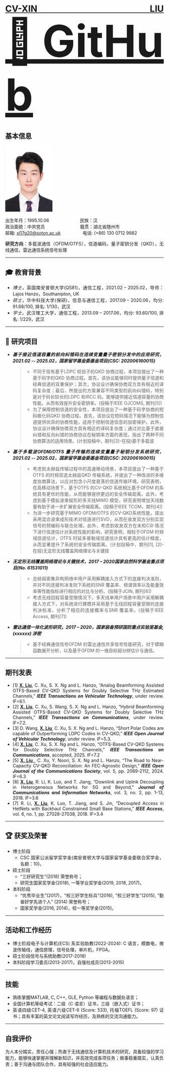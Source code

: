 <div style="max-width: 1000px; margin: 0 auto; text-align: justify;">
 
# <u>CV-XIN LIU</u> <span style="font-size: 5em;">[🔗GitHub](https://github.com/Cherishlxin/xinCV)</span>
## 基本信息
<!--
[myselfo](selfo.jpg){ width=300 height=200 }
-->

<div align=left>
<img width="150" src="selfo.jpg" alt="封面"/>
</div>
<!--
<pre>
出生年月：1995.10.06&emsp;&emsp;&emsp;&emsp;&emsp;&emsp;&emsp;&emsp;&emsp;&emsp;名族：汉
政治面貌：中共党员&emsp;&emsp;&emsp;&emsp;&emsp;&emsp;&emsp;&emsp;&emsp;&emsp;&emsp;&emsp;&emsp;籍贯：湖北省随州市
邮箱: xl17g20@soton.ac.uk&emsp;&emsp;&emsp;&emsp;电话: (+86) 130 0712 9982
</pre> 
-->

出生年月：1995.10.06&emsp;&emsp;&emsp;&emsp;&emsp;&emsp;&emsp;民族：汉 \
政治面貌：中共党员&emsp;&emsp;&emsp;&emsp;&emsp;&emsp;&emsp;&emsp;籍贯：湖北省随州市\
邮箱: xl17g20@soton.ac.uk&emsp;&emsp;&emsp;&emsp;&emsp;电话: (+86) 130 0712 9982

**研究方向**：多载波通信（OFDM/OTFS），信道编码，量子密钥分发（QKD），无线通信，雷达通信系统信号处理

---
## 🎓 教育背景
  - *博士*，英国南安普顿大学(QS81)，通信工程，2021.02 – 2025.02，导师：Lajos Hanzo，Southampton, UK
  - *硕士*，华中科技大学(保研)，信息与通信工程，2017.09 – 2020.06，均分: 91.68/100, 排名: 1/130，武汉
  - *学士*，武汉理工大学，通信工程，2013.09 – 2017.06，均分: 93.60/100, 排名: 1/229，武汉
---

## 💼  研究项目
  - ***基于接近信道容量的前向纠错码在连续变量量子密钥分发中的应用研究，2021.02 -- 2025.02，国家留学基金委基金项目(CSC: 202006160015)*** 
    >- 不同于现有基于LDPC 校验子的QKD 协商过程，本项目提出了一种基于码字的QKD 协商过程。首先，该协议能够同时提供量子信道和经典信道的双重保护；其次，协议设计确保协商双方具有相近的译码复杂度；最后，所提出的方案兼容不同类型的前向纠错码，特别是对于码长较长的LDPC 和IRCC 码，能够提供接近信道容量的协商性能，从而有效提升安全密钥率。(投稿于IEEE OJCOMS, 期刊[5])
    >- 为了保障控制信道的安全性，本项目提出了一种基于码字协商的短码极化码QKD 协商过程。首先，该协议在短码情况下能够为控制信道提供优异的协商性能，适用于控制信道信息的加密保护。此外，协议设计确保协商双方具有相近的译码复杂度；通过对比基于直接纠错和反向纠错的协商协议在秘钥率方面的表现，指出了两种不同协商算法的适用场景。(计划投稿中，期刊[3]-在投)基于多载波
  - ***基于多载波OFDM/OTFS 量子传输的连续变量量子秘钥分发系统研究，2021.02 -- 2025.02，国家留学基金委基金项目(CSC: 202006160015)***
    >- 考虑到太赫兹传输过程中的高速移动场景，本项目提出了一种基于OTFS 的时频双选太赫兹QKD 传输系统，并提出了一种改进的多维度协商算法，以应对包含小尺度衰落的信道传输环境。研究表明，在高移动场景下，基于OTFS 的CV-QKD 系统相比基于OFDM 的系统具有更优的性能，从而能够提供更远的安全传输距离。此外，考虑到基于模拟波束赋形的多天线MIMO 模型，研究表明增加天线数量有助于进一步扩展安全传输距离。(投稿于IEEE TCOM，期刊[4])
    >- 为进一步研究基于MIMO OFDM/OTFS 的CV-QKD系统性能，提出采用混合波束成形技术对信道进行SVD，从而在收发双方分别实现信号的预编码与联合处理。此外，考虑到收发双方在未知CSI 情况下进行信道估计对系统性能的影响，研究表明，相较于OFDM 时频域信道估计，OTFS 时延多普勒域信道估计具有更高的估计精度，从而显著提升了系统的安全传输距离。(计划投稿中，期刊[1], [2]-在投)无定形无线覆盖网络理论与关键技
  - ***无定形无线覆盖网络理论与关键技术，2017 – 2020国家自然科学基金重点项目(No. 61531011)***
    >- 总结超密集异构网络中用户采用解耦接入方式下的连接判决准则，并对不同连接判决准则下系统的SNR 覆盖率、频谱效率以及能量效率等性能指标进行相应的对比与分析。(投稿于JCIN, 期刊[6])
    >- 考虑无线回程容量受限情况下，多天线单用户场景中用户采用解耦接入方式下，对系统进行建模并采用基于无线回程容量受限的连接判决标准，分析了相应的连接概率与SNR 覆盖率。(投稿于IEEE Access, 期刊[7])
  - ***雷达通信一体化波形研究，2017 – 2020，国家装备预研国防重点实验室基金,(xxxxxx) 涉密***
    >- 基于经典通信信号OFDM 的雷达通信共享信号性能研究，对于模糊函数展开分析，以及基于OFDM 的一维目标超分辨估计与通信。

---

##  期刊发表
  - [1] <ins>**X. Liu**</ins>, C. Xu, S. X. Ng and L. Hanzo, “Analog Beamforming Assisted OTFS-Based CV-QKD Systems for Doubly Selective THz Estimated Channels,” ***IEEE Transactions on Vehicular Technology***, under review. IF=6.1.
  - [2] <ins>**X. Liu**</ins>, C. Xu, S. Wang, S. X. Ng and L. Hanzo, “Hybrid Beamforming Assisted OTFS-Based CV-QKD Systems for Doubly Selective THz Channels,” ***IEEE Transactions on Communications***, under review. IF=7.2.
  - [3] D. Wang, <ins>**X. Liu**</ins>, C. Xu, S. X. Ng and L. Hanzo, “Short Polar Codes are capable of Outperforming LDPC Codes in CV-QKD,” ***IEEE Open Journal of Vehicular Technology***, under review. IF=5.3.
  - [4] <ins>**X. Liu**</ins>, C. Xu, S. X. Ng and L. Hanzo, “OTFS-Based CV-QKD Systems for Doubly Selective THz Channels,” ***IEEE Transactions on Communications***, accepted, 2025. IF=7.2
  - [5]  <ins>**X. Liu** </ins>, C. Xu, Y. Noori, S. X. Ng and L. Hanzo, “The Road to Near-Capacity CV-QKD Reconciliation:
An FEC-Agnostic Design,” ***IEEE Open Journal of the Communications Society***, vol.
5, pp. 2089-2112, 2024. IF=6.3
  - [6] <ins>**X. Liu**</ins>, R. Li, K. Luo, and T. Jiang, “Downlink and Uplink Decoupling in Heterogeneous Networks
for 5G and Beyond,” ***Journal of Communications and Information Networks***, vol. 3, no. 2,
pp. 1-13, 2018. IF=3.6
  - [7] R. Li, <ins>**X. Liu**</ins>, K. Luo, T. Jiang, and S. Jin, “Decoupled Access in HetNets with Backhaul
Constrained Small Base Stations,” ***IEEE Access***, vol. 6, no. 1, pp. 27028-27038, 2018. IF=3.4

---

## 🏆 获奖及荣誉
  - 博士阶段
    - CSC 国家公派留学奖学金(南安普顿大学与国家留学基金委联合奖学金，名额：10)。
  - 硕士阶段
    - “三好研究生”(2018) 荣誉称号；
    - 研究生国家奖学金(2018), 一等学业奖学金(2019, 2018, 2017)。
  - 本科阶段
    - “优秀毕业生”(2017)，“校三好学生标兵”(2016), “校三好学生”(2015), “勤奋好学先进个人” (2014) 荣誉称号；
    - 国家奖学金(2016, 2014)，校一等奖学金(2015)。
---
## 活动和工作经历
  - 博士阶段电子与计算机(ECS) 系实验助教(2022-2024): C 语言，模数电，微波传输线，通信原理，信号处理，单片机，FPGA。
  - 硕士阶段信号与系统助教(2017-2018)
  - 本科阶段学习委员(2013-2017)，自强社成员(2013-2015)
---
## 技能
  - 熟练掌握MATLAB, C, C++, GLE, Python 等编程与数据处语言；
  - 全国计算机等级考试：二级（C 语言）证书，三级（嵌入式）证书；
  - 英语四级CET-4, 英语六级CET-6 (Score: 533), 托福TOEFL (Score: 97) 证书；具有丰富的英文论文阅读写作经历，及熟练的交流沟通能力。
---
## 自我评价
为人本分踏实，责任心强；热衷于无线通信及计算机技术的研究，具备较强的学习能力，能够快速掌握并理解新知识，并高效完成各项任务；做事稳重踏实，认真负责；善于沟通与团队合作，具有较强的社会适应能力。

<div>
